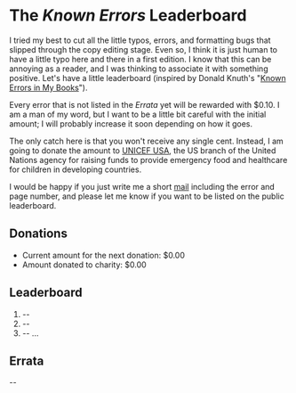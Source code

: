 The *Known Errors* Leaderboard
========================

I tried my best to cut all the little typos, errors, and formatting bugs that slipped through the copy editing stage. Even so, I think it is just human to have a little typo here and there in a first edition. I know that this can be annoying as a reader, and I was thinking to associate it with something positive. Let's have a little leaderboard (inspired by Donald Knuth's "[Known Errors in My Books](http://www-cs-faculty.stanford.edu/~uno/books.html)").

Every error that is not listed in the *Errata* yet will be rewarded with $0.10. I am a man of my word, but I want to be a little bit careful with the initial amount; I will probably increase it soon depending on how it goes.

The only catch here is that you won't receive any single cent. Instead, I am going to donate the amount to [UNICEF USA](http://www.unicefusa.org), the US branch of the United Nations agency for raising funds to provide emergency food and healthcare for children in developing countries.

I would be happy if you just write me a short [mail](mailto:mail@sebastianraschka.com) including the error and page number, and please let me know if you want to be listed on the public leaderboard.

## Donations

- Current amount for the next donation: $0.00
- Amount donated to charity: $0.00

## Leaderboard

1. --
2. --
3. --
...

## Errata

--
